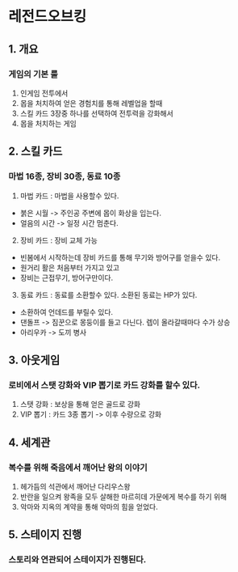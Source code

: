 # 레전드오브킹
## 1. 개요
### 게임의 기본 룰
1) 인게임 전투에서 
2) 몹을 처치하여 얻은 경험치를 통해 레벨업을 할때 
3) 스킬 카드 3장중 하나를 선택하여 전투력을 강화해서 
4) 몹을 처치하는 게임
 
## 2. 스킬 카드
### 마법 16종, 장비 30종, 동료 10종
1) 마법 카드 : 마법을 사용할수 있다. 
  - 붉은 시월 -> 주인공 주변에 몹이 화상을 입는다.
  - 얼음의 시간 -> 일정 시간 멈춘다.    
2) 장비 카드 : 장비 교체 가능
  - 빈봄에서 시작하는데 장비 카드를 통해 무기와 방어구를 얻을수 있다. 
  - 원거리 활은 처음부터 가지고 있고 
  - 장비는 근접무기, 방어구만이다.
3) 동료 카드 : 동료를 소환할수 있다. 소환된 동료는 HP가 있다.
  - 소환하여 언데드를 부릴수 있다. 
  - 댄돌프 -> 짐꾼으로 몽둥이를 들고 다닌다. 렙이 올라갈때마다 수가 상승
  - 아리우카 -> 도끼 병사 

## 3. 아웃게임
### 로비에서 스탯 강화와 VIP 뽑기로 카드 강화를 할수 있다. 
1) 스탯 강화 : 보상을 통해 얻은 골드로 강화
2) VIP 뽑기 : 카드 3종 뽑기 -> 이후 수량으로 강화 

## 4. 세계관
### 복수를 위해 죽음에서 깨어난 왕의 이야기
1) 헤가듬의 석관에서 깨어난 다리우스왕
2) 반란을 일으켜 왕족을 모두 살해한 마르히데 가문에게 복수를 하기 위해
3) 악마와 지옥의 계약을 통해 악마의 힘을 얻었다. 

## 5. 스테이지 진행
### 스토리와 연관되어 스테이지가 진행된다.
